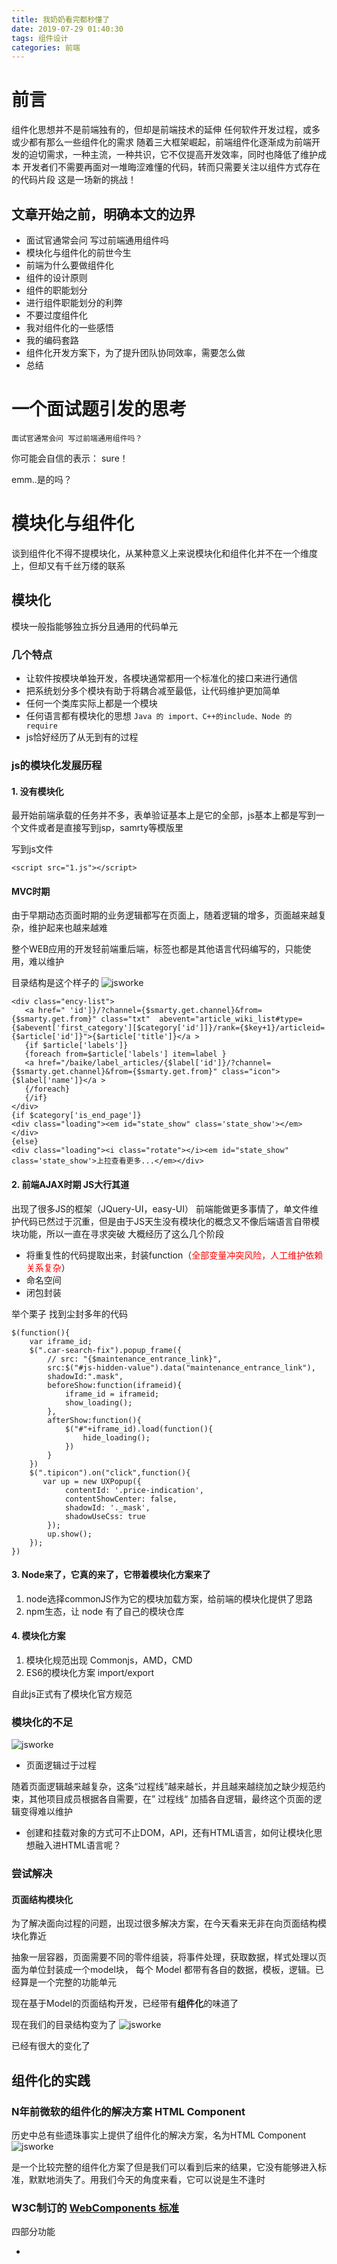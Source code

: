 ```yaml
---
title: 我奶奶看完都秒懂了
date: 2019-07-29 01:40:30
tags: 组件设计
categories: 前端 
---
```


# 前言
组件化思想并不是前端独有的，但却是前端技术的延伸
任何软件开发过程，或多或少都有那么一些组件化的需求
随着三大框架崛起，前端组件化逐渐成为前端开发的迫切需求，一种主流，一种共识，它不仅提高开发效率，同时也降低了维护成本
开发者们不需要再面对一堆晦涩难懂的代码，转而只需要关注以组件⽅式存在的代码⽚段
这是一场新的挑战！

## 文章开始之前，明确本文的边界
- 面试官通常会问 写过前端通用组件吗
- 模块化与组件化的前世今生
- 前端为什么要做组件化
- 组件的设计原则
- 组件的职能划分
- 进行组件职能划分的利弊
- 不要过度组件化
- 我对组件化的一些感悟
- 我的编码套路
- 组件化开发方案下，为了提升团队协同效率，需要怎么做
- 总结

# 一个面试题引发的思考

```
面试官通常会问 写过前端通用组件吗？
```
你可能会自信的表示： sure！

emm..是的吗？

# 模块化与组件化
谈到组件化不得不提模块化，从某种意义上来说模块化和组件化并不在一个维度上，但却又有千丝万缕的联系

## 模块化
 模块一般指能够独立拆分且通用的代码单元
### 几个特点
- 让软件按模块单独开发，各模块通常都用一个标准化的接口来进行通信
- 把系统划分多个模块有助于将耦合减至最低，让代码维护更加简单
- 任何一个类库实际上都是一个模块
- 任何语言都有模块化的思想 ```Java 的 import、C++的include、Node 的 require```
- js恰好经历了从无到有的过程

### js的模块化发展历程
#### 1. 没有模块化
最开始前端承载的任务并不多，表单验证基本上是它的全部，js基本上都是写到一个文件或者是直接写到jsp，samrty等模版里

写到js文件

```
<script src="1.js"></script>
```
#### MVC时期
由于早期动态页面时期的业务逻辑都写在页面上，随着逻辑的增多，页面越来越复杂，维护起来也越来越难

整个WEB应用的开发轻前端重后端，标签也都是其他语言代码编写的，只能使用，难以维护

目录结构是这个样子的
![jsworke](/images/part/11.png)

```
<div class="ency-list">
   <a href=" 'id']}/?channel={$smarty.get.channel}&from={$smarty.get.from}" class="txt"  abevent="article_wiki_list#type={$abevent['first_category'][$category['id']]}/rank={$key+1}/articleid={$article['id']}">{$article['title']}</a >
   {if $article['labels']}
   {foreach from=$article['labels'] item=label }
   <a href="/baike/label_articles/{$label['id']}/?channel={$smarty.get.channel}&from={$smarty.get.from}" class="icon">{$label['name']}</a >
   {/foreach}
   {/if}                
</div>          
{if $category['is_end_page']}
<div class="loading"><em id="state_show" class='state_show'></em></div>  
{else}
<div class="loading"><i class="rotate"></i><em id="state_show" class='state_show'>上拉查看更多...</em></div>  
```
#### 2. 前端AJAX时期  JS大行其道
出现了很多JS的框架（JQuery-UI，easy-UI）
前端能做更多事情了，单文件维护代码已然过于沉重，但是由于JS天生没有模块化的概念又不像后端语言自带模块功能，所以一直在寻求突破
大概经历了这么几个阶段
- 将重复性的代码提取出来，封装function（<font color=red>全部变量冲突风险，人工维护依赖关系复杂</font>）
- 命名空间
- 闭包封装

举个栗子 找到尘封多年的代码

```
$(function(){
    var iframe_id;
    $(".car-search-fix").popup_frame({
        // src: "{$maintenance_entrance_link}",
        src:$("#js-hidden-value").data("maintenance_entrance_link"),
        shadowId:".mask",
        beforeShow:function(iframeid){
            iframe_id = iframeid;
            show_loading();
        },
        afterShow:function(){
            $("#"+iframe_id).load(function(){
                hide_loading();
            })
        }
    })
    $(".tipicon").on("click",function(){
       var up = new UXPopup({
            contentId: '.price-indication',
            contentShowCenter: false,
            shadowId: '._mask',
            shadowUseCss: true
        });
        up.show();  
    });
})
```

#### 3. Node来了，它真的来了，它带着模块化方案来了
1. node选择commonJS作为它的模块加载方案，给前端的模块化提供了思路 
1. npm生态，让 node 有了自己的模块仓库

#### 4. 模块化方案
1. 模块化规范出现 Commonjs，AMD，CMD
1. ES6的模块化方案 import/export

自此js正式有了模块化官方规范

### 模块化的不足

![jsworke](/images/part/2.png)

- 页面逻辑过于过程

随着页面逻辑越来越复杂，这条“过程线”越来越长，并且越来越绕加之缺少规范约束，其他项目成员根据各自需要，在” 过程线“ 加插各自逻辑，最终这个页面的逻辑变得难以维护

- 创建和挂载对象的方式可不止DOM，API，还有HTML语言，如何让模块化思想融入进HTML语言呢？

### 尝试解决

#### 页面结构模块化

为了解决面向过程的问题，出现过很多解决方案，在今天看来无非在向页面结构模块化靠近

抽象一层容器，页面需要不同的零件组装，将事件处理，获取数据，样式处理以页面为单位封装成一个model块，
每个 Model 都带有各自的数据，模板，逻辑。已经算是一个完整的功能单元

现在基于Model的页面结构开发，已经带有**组件化**的味道了

现在我们的目录结构变为了
![jsworke](/images/part/3.png)

已经有很大的变化了


## 组件化的实践

### N年前微软的组件化的解决方案 HTML Component

历史中总有些遗珠事实上提供了组件化的解决方案，名为HTML Component
![jsworke](/images/part/4.png)

是一个比较完整的组件化方案了但是我们可以看到后来的结果，它没有能够进入标准，默默地消失了。用我们今天的角度来看，它可以说是生不逢时

###  W3C制订的 [WebComponents 标准](http://w3c.github.io/webcomponents/explainer/)

四部分功能

- <template> 定义组件的 HTML 模板能力
- Shadow Dom 封装组件的内部结构，并且保持其独立性
- Custom Element 对外提供组件的标签，实现自定义标签
- import 解决组件结合和依赖加载

我们思考一下，可行的实践化方案需要具备哪些能力

- 资源高内聚（组件资源内部高内聚，组件资源由自身加载控制）
- 作用域独立（内部结构密封，不与全局或其他组件产生影响）
- 自定义标签（定义组件的使用方式）
- 可相互组合（组件正在强大的地方，组件间组装整合）
- 接口规范化（组件接口有统一规范，或者是生命周期的管理）

### 三大框架出现（一些勇士踩着前人的尸体来了）
今天的前端生态里面 React，Angular和Vue三分天下，即使它们定位不同，但是它们有一个核心的共同点，那就是提供了组件化的能力，是比较好的组件化实践

#### Vue.js采用了JSON的方法描述一个组件

```
import PageContainer from './layout/PageContainer'
import PageFilter from './layout/PageFilter'

export default {
  install(Vue) {
    Vue.component('PageContainer', PageContainer)
    Vue.component('PageFilter', PageFilter)
  }
}

```
还提供了SFC（Single File Component，单文件组件）‘.vue’文件格式

```
<template>
<!--模版测试-->
</template>

<script>
  export default {
    data(){
    }
  }
</script>

<style lang="scss">
 .el-table__empty-block{
 }
</style>
```
#### React.js发明了JSX，把CSS和HTML都塞进JS文件里

```
class Tabs extends React.Component {
    render() {
        if (!this.props.items) {
            console.error('Tabs中需要传入数据');
            return null;
        }
        const propId = this.props.id;
        return (
            <ul className={this.props.className}>
              <li>ceshi</li>
            </ul>
        );
    }
}
```
#### Angular.js选择在原本的HTML上扩展


### 小结

我们可以看到现代组件化方案虽然稍显不同 但都尽量保留了原有的标记语言部分，并且努力保留了样式表部分

技术一直在变迁（甚至是一个环）但是组件化的核心并没有变化，我们的目标仍然是在API设计尽可能接近原生的情况下完成复用、解耦、封装、抽象的目标，最终服务于开发，提高效率，降低错误率

<font color="red">组件必定是模块化的</font>

组件化就是基于可重用的目的 将一个大的软件系统按照关注点的形式 拆分为多个独立的组件 主要的目的就是减少耦合 
这种化繁为简的思想在后端开发中的体现是微服务，而在前端开发中的体现就是组件化

# 组件的设计原则

我们这里讲的组件专门指前端构建页面的基本组成单位

有了一堆这么好的利器，我们就能写好组件了吗？
那可不一定，随着业务越来越复杂，它有一套自己的“设计模式”

## 标准性

```
任何一个组件都应该遵守一套标准，可以使得不同区域的开发人员据此标准开发出一套标准统一的组件。
```

## 独立性

```
描述了组件的细粒度，遵循单一职责原则，保持组件的纯粹性
属性配置等API对外开放，组件内部状态对外封闭，尽可能的少于业务耦合
```

## 复用性

```
组件会作为一个复用单元被用在多处，倘若发现它不具有通用性，就不如写在业务里，不需要单独抽离不要为了抽离组件而去去抽离

当然，在设计组件时不可能要求使用组件的场景要百分百一致，让组件的适应、拓展能力变强，有助于组件的健壮
```

## 易用

```
尽量能做到使用者只需要考虑输入以及输出
```

# 组件的职能划分

那有了组件设计的“API”，就一定能开发出高质量的组件吗？
我们还需要了解组件的职能划分，毕竟组件最大的不稳定性来自于展现层


根据以往的开发经验，我认为组件应分为以下几类

- 基础组件（通常在组件库里就解决了）
- 容器型组件（Container）
- 展示型（Presentational）组件
- 通用组件
    - UI组件
    - 逻辑组件
- 高阶组件（Higher-Order）
    

下面具体介绍一个各种组件

## 基础组件
为了让开发者更关注业务逻辑，涌现出了很多优秀的UI组件库
比如antd，element-ui，我们只需要调用API便能满足大部分的业务场景，前端角色后置了，开发变得更简单了

## 容器型组件
它有以下这些特征
- 只负责业务逻辑和数据的处理
- 向其他展示或容器型组件提供数据（充当数据源）和行为（接收回调处理）
- 可以理解为此模块最外层的父组件，功能主要是用于做数据提取与实现公共逻辑然后渲染对应的子组件 
- 数据的传递和回调的处理，当然还可以包括处理一些该页面中不属于任何一个展示组件的方法
- 主要表现为组件怎么工作的 数据怎么更新的不包含 任何Virtual Dom的修改或组合 也不会包含组件的样式
- 如果映射了redux，那它就是使用connect的组件
- 是子级组件的状态中转站
- 可能同时包含子级容器组件和展示组件，很少包含Dom标签
- 为展示组件或其他子级组件提供数据和方法
- 维持许多状态变量 通常充当一个数据源
- 关注应用的是如何工作的基本上涵盖了本模块的业务逻辑
- 集中/统一的状态管理
- 辅助代码分离

## 展示型（stateless）组件
- 字面意思就是主要做展示的组件，主要表现为组件是怎样渲染的
- 只通过this.props接受数据和回调函数，并不直接与外部数据源进行沟通
- 可能包含展示和容器组件 并且一般会有Dom标签和css样式
- 通常用 this.props.children 或者slot来包含其他组件
- 对第三方没有依赖（其实对于一个应用程序级的组件来说可以有）
- 可以有状态，在其生命周期内可以操纵并改变其内部状态

## UI组件
- 隶属通用组件
- 一般是指通用的纯展示View组件，如弹窗，对话框
- 大概率是由展示型组件抽取出来的

## 逻辑组件
- 隶属通用组件
- 纯功逻辑不包含View

## 高阶组件（Higher-Order）
- 当你想复用一个组件的逻辑时，高阶组件(HOC)就派上用场了高阶组件就是 JavaScript 函数，接收 React 组件作为参数，并返回一个新组件


到这里，介绍完了组件的类别，如果你刚好也有以下的疑问，那这可能会帮助到你

## 为什么要使用容器组件
没用之前，我们一般都是在DidMount里请求数据，如果你用了vuex的话会跟store耦合，看起来理所当然，只是在寻求更好的代码组织方式
经过实践
**引入容器组件的概念只是一种更好的组织方式**


```
容器组件专门负责和 store 通信，把数据通过 props 传递给普通的展示组件，展示组件如果想发起数据的更新，也是通过容器组件通过 props 传递的回调函数来告诉 store。
由于展示组件不再直接和 store 耦合，而是通过 props 接口来定义自己所需的数据和方法，使得展示组件的可复用性会更高
各司其职，出错的概率会变小，即使出错，你也能快速定位
```

<font color="red">那既然说如何如何好，那我什么时候引入容器组件，什么时候引入展示组件</font>

## 什么时候引入容器组件

我的习惯是功能模块文件夹下的入口文件（index.vue）一定是容器组件

可以尝试这样儿

优先考虑展示组件，当你意识到有一些中间组件不使用它继承的props而是转而传递给他们的子级，每次子级组件需要更多数据时，你都需要重新调整这些中间组件，那么，这时候你可以考虑引入容器组件了

容器组件和展示组件的区别并没有被严格定义，<font color="red">它们的区别不在技术上而是目的性上</font>

这里有几个供参考的点

- 容器组件倾向于有状态，展示组件倾向于无状态，这不是硬性规定，它们都是可以有状态的
- 不要把分离容器组件和展示组件当做教条， 如果你不确定该组件是容器组件还是展示组件是，就暂时不要分离，写成展示组件
- 有些时候，不必划出清晰的线条，也不用觉得划出区分会很困难。如果你分不清某个组件是展示组件还是容器组件，也许是为时尚早。别着急！
- 这是一个持续的重构过程 所以不要试图一次就把它做好  你尝试着这种模式  就会培养起一种直觉  知道何时引入容器 就像你知道何时提取函数一样


# 进行组件职能划分的利弊

## 优点
- 更好的关注分离

```
用这种方式写组件，你可以更好的理解你的app和你的ui，甚至会逐渐形成你自己的开发套路，美其名曰设计模式
```

- 复用性高

```
容器组件/展示组件的划分，采用了单一职责原则的设计模式，容器组件专门负责和 store 通信，展示组件只负责展示，解除了组件的耦合，可以带来更好的可复用性
```

- 它是app的调色版，设计师可以随意调整它的ui而不用改变app的逻辑
- 这会强制您提取“布局组件”，比如ContextMenu，达到更高的可用性
- 提高健壮性

```
由于展示组件和容器组件是通过 prop 这种接口来连接，可以利用 props 的校验来增强代码的可靠性，混合的组件就没有这种好处
```
- 可测试性

```
组件做的事情更少了，测试也会变得容易
容器组件不用关心 UI 的展示，只关心数据和更新
展示组件只是呈现传入的 props，写单元测试的时候也非常容易 mock 数据层。
```

## 缺点
- 因为容器组件/展示组件的拆分，初期会增加一些学习成本
- 在开发的时候，由于需要封装一个容器，包装一些数据和接口给展示组件，会增加一些工作量（并不认为，当作一个习惯）
- 在展示组件内对props的声明也会带来少量的工作

# 不要过度组件化
纵使抽离组件有千般好，但是也千万不要过度
体现在这两个方面
- 页面层级不宜嵌套超过三层

```
超过三层之后可见组件的数据传递 的过程就会变得越复杂
```

- 决定代码是否拆开时，先问自己为什么要这么做！

```
1. 如果它只是几行代码，那么最终可能会创建更多的代码来分离它，有必要吗？我这么做的好处是否超过了成本
2. 如果你当前的逻辑不太可能出现在其他地方，那么将它嵌入其中更好，如果需要，你可以随时抽离，毕竟组件化没有终点
3. 性能会受到影响吗？
如果状态频繁更改，并且当前在一个较大的，关系比较紧密的组件里，为了避免性能受到影响最好抽离出来
4.考虑你是否打破了一个逻辑上有意义的实体，倘若抽离的话，这个代码被复用的概率有多大

```

文章到这里，不好意思还没有结束～

想结合具体的业务聊下在这么多条条框框下，落实到业务上的所谓的好的组件是什么样儿的
或者说 你心中的组件是什么样子的？

# 我是如何思考的

1. 开始coding之前一定会进行<font color="red">需求分解</font>
## 划分依据
明确你的组件划分依据，目前是两种

- 根据业务划分
- 根据技术划分

2. 我更多的是根据业务划分去设计我应用中的组件树，可能会画个草图或xmind，它可以帮我统观全局
3. 明确各个组件的边界，组件的内部state，props以及与其他组件的关系
4. 明确各个组件的定位与职能划分，设计好父子组件、子子组件的通信机制
5. 搭架子
6. 架子有了，开始填空

<font color="red">我是一条分割线----------</font>

下面从0设计一个组件，从错误中寻找正确方向的蛛丝马迹
## 切割模版（render()）
这是最容易想到的方法，当一个组件渲染了很多元素，就需要尝试分离这些组件的渲染逻辑
我们以掘金页面为例

![jsworke](/images/part/5.png)

大体上看，可以分为part1，part2，part3
### 初步开发

```
<template>
  <div id="app">
   
    <div class="panel">
      <div class="part1 left">
        <!--内容-->
      </div>
      <div class="part1 right">
        <!--内容-->
      </div>
      <div class="part1 right">
        <!--内容-->
      </div>
  </div>
</template>
```
问题：
* 实际的代码量大，难以维护，难以测试
* 有些许重复量
### 化繁为简

```
<template>
  <div id="app">
      <part1 />
      <part2 />
      <part3 /> 
  </div>
</template>
```
同之前的方式相比，这个微妙的改进是革命性的
解决了测试困难，维护困难的问题，但是依然没有解决代码重复的问题
这些类似将一个大函数逐步拆解成几部分的过程，适用性必然很差
但我看过很多项目的代码，就是这么干的，认为自己做了组件化，抽象还不错(@_@)

### 组件抽象
经过分析，我们发现几个部分是有共同点的，具有相似的外层，part2和part3更有相似的titlebar，除了业务内容，完全就是一模一样

```
<template>
  <div class="part">
    <div class="hearder">
      <span>{{ title }}</span>
    </div>
    <slot name="content" />
  </div>
</template>

```
我们将part内可以抽象的数据都做成了props，利用slot去做模版
那么我们在开发相应part1，part2时

```
<template>
  <div id="app">
      <part title="亦舒">
        <div slot="content">这里是part2里面的具体内容</div>
      </part>
      <part title="万科城润园户型">
        <div slot="content">这里是part3里面的具体内容</div>
      </part>
  </div>
</template>
```
这里有几个小tips

更具代表性的示例图

![jsworke](/images/part/6.png)

* part中的ui差异在哪里定义？

```
首先要明确一点，这些差异并不是组件本身造成的，是你自己的业务逻辑造成的，所以容器组件（父组件）应该为此买单
```
* 数据差异在哪里定义

```
比如part3中，其他的part只有一个类似更多>>的link，但是它却有多个(一居，二居...)。
这里我推荐将这种差异体现在组件内部，设计方法也很多：
比如可以将link数组化为links；
比如可以将更多>>看作是一个default的link，而多余的部分则是用户自定义的特殊link，这两者合并组成了links。用户自定义的默认是没有的，需要引用组件时进行传入。
总之，只要有数据差异化，就应该结合组件本身和业务上下文将差异合理的消除在内部。

```
* 注意组件内数据的命名方式

```
一个通用的或者说未来可能通用的，要有相对合理的命名，比如 Search，List,尽量不要出现与业务耦合过深的业务名词，通用组件与业务无关，只与自身抽象的组件有关
我们在设计组件初期，就应该有这种思想，等到真正可以抽出公用组件了，再去苦逼的该名字？
库通常都想让广大开发者用，我们在设计组件时，可以降低标准到先做到你的整个APP中通用
```
## 组件划分细粒度的边界
组件设计规则明明白白写着我们要遵循单一职责原则，这也带来了上文聊过的<font color="red">过度抽象（组件化）s</font>的问题，我们结合具体的业务聊一下
![jsworke](/images/part/7.png)
如果我们要实现徽章组件，它有两部分组成 按钮与右上角的小红点提示
提示可能是数字，icon等，也是符合单一职责的，可以将其抽离成一个独立组件，但是通常不要这么做
因为同一个app的风格必将是统一的，除此之外没别的应用场景了，就像上文所说的，抽离组件之前，多问几遍为啥要这么做以及值不值得，没有绝对的规则

### tips
<font color="red">单⼀一职责组件要建⽴立在可复⽤用的基础上，对于不可复⽤用的单⼀一职责组件我们仅仅作为独⽴立组件的内部组件即
可</font>

还有一个典型例子，某二手车网站

![jsworke](/images/part/1.gif)
思考，如果让你实现你会如何设计
..
React例
我当初是这么设计的
目录
![jsworke](/images/part/8.png)
index.js

```
<div className="select-brand-box" onTouchStart={touchStartHandler} onTouchMove={touchMoveHandler} onTouchEnd={touchEndHandler.bind(this, touchEndCallback)}>
     <NavBar></NavBar>
     <Brand key="brands-list" {...brandsProps} />
     <Series key="series-list" {...seriesProps} >
 </div>
 
 export default BrandHoc(index);
```
Brand.js

```
<div className="brand-box">
    <div className="brand-wrap" ref="brandWrap">
        <p className="brands-title hot-brands-title">热门品牌</p>
        <FlexLayout onClick={hotBrandClick}>
            <HotBrands HotBrands={hotBrands} />
        </FlexLayout>
        {!isHideStar && <UnlimitType {...unlimitProps} />}
        <AllBrands {...brandsProps} />
    </div>
    <AsideLetter {...asideProps} />
    {showPop ? <PopTips key="pop-tips" tip={currentLetter} /> : null}
    {showBrandLoading ? <Loading /> : null}
</div>
            
```
FlexLayout.js
![jsworke](/images/part/9.png)

这个示例几乎涵盖了所有的规则
* 首先组件的设计是根据业务划分的，所以右侧字母导航（AsideLetter）才没有在最外层的容器组件，否则通信问题会占用一部分篇幅，事实上这是有解的
* 入口组件是容器组件，事实上把它当做一个规则就行了，业务逻辑的载体
* 除了容器组件外，其他的组件都被抽成公用的了，二手车平台类似的场景非常多
* ![jsworke](/images/part/10.png)
* 卖车的平台类似的图文混排非常多，且形态各不相同，应用场景广泛，抽！UI差异消化在组件内部，参考FlexLayout.js，给定default props
* 可提取的组件过多（业务驱动）导致通讯困难如何解决？ 那说明你需要新增可管理状态的容器组件，上例中Brand，Series也是容器组件，负责管理子组件的大小事宜
* 细粒度的考量，不是所有的都要抽的，考虑付出产出比

```
<p className="brands-title hot-brands-title">热门品牌</p> 只有一行，直接写就完了
```
* 组件抽离的过程就是无限向无状态（展示型）组件无限靠近的过程

## 通用性考量
设计组件的目的就是为了将来某一天可以通用，通⽤组件一定是与业务解耦又要服务于业务开发的,那么问题来 了,如何保证组件的通⽤性,通⽤性⾼⼀定是好事吗?

组件的形态(DOM结构)永远是千变万化的,但是其行为(逻辑)是固定的,因此通⽤用组件的秘诀之⼀就是将 DOM 结构的控制权交给开发者,组件只负责⾏为和最基本的DOM结构

这是一个显眼的栗子
某一天，你接到这样儿的需求
![jsworke](/images/part/12.png)
开心，简单，三下五除二写完了

突然有一天又有这样儿的需求
![jsworke](/images/part/13.png)
emm..可定制？之前的select没法用了，怎么做？要修改上一个或者再写一个吗？
一旦出现了这种情况，证明之前的组件需要重新设计了

实现通用性设计的关键一点是<font color=“red”>放弃对Dom的掌控</font>

### 那么问题又来了，那么多需要自定义的地方，那组件会不会很难用？
通用性设计在将Dom结构决定权交给开发者的同时也保留了默认结构
这是一个列表组件
![jsworke](/images/part/14.png)
控制权交出去，有默认值，对于现有的逻辑来说是一个比较通用的场景了
容器组件这么用

```
<template>
<div class="purchase-box">
  <!-- 面包屑导航 -->
  <bread-crumbs />
  <div class="scroll-content">
    <!-- 搜索区域 -->
    <Search v-show="toggleFilter" :form="form"/>
    <!-- 展开收起模块start -->
    <Toggle @toggleFilterFun="toggleFilterFun" :toggleFilter="toggleFilter"/>
    <!-- tab模块start -->
    <el-tabs v-model="currentTab" @tab-click="tabClick">
      <el-tab-pane v-for="(item,index) in TabOptions" :label="item.name" :key="item.type+index" :name="item.type">
        <!-- 只有第一个tab（item.type == 0）下有添加按钮 -->
        <el-button v-if="item.type == 0" type="primary" class="add" size="middle" @click="add">添加</el-button>
        <!-- 列表模块start -->
        <List :data="tableData[item.type]" :loading="loading" @loadMore="loadMore" :noMore="noMore">
          <!-- 列表状态slot -->
          <el-tag size="mini" slot="listStatus" slot-scope="childScope" :type="Status[childScope.data.status]['type']">{{Status[childScope.data.status]['label']}}</el-tag>
          <!-- 操作slot -->
          <a slot="listOption" slot-scope="childScope" class="edit-btn" @click="edit(childScope.data)" v-bind:key="childScope.data.id">编辑</a>
        </List>
        <!-- 列表模块listend -->
      </el-tab-pane>
    </el-tabs>
  </div>
</div>
</template>
```
提供数据源，接收回调，各自司职
讲到这里
还有类似dialog
![jsworke](/images/part/15.png)
* Dialog只负责基础的逻辑，交出控制权给到业务，至于你的业务需要什么，在容器组件（业务逻辑层）去处理

忍不住放上磐石业务中组件不肯放开控制权的反面例子
![jsworke](/images/part/16.png)
所有的业务逻辑与场景都包含在组件内部，外界只通过变量来控制，初衷是好的，但是随着业务发展，组件越来越庞大，开发者也越来越力不从心了
所以现在的状态是，随便改个UI都得考虑半天，生怕影响了别的页面，并且不断的增加判断逻辑
刚好现阶段UI改版，我们的工作量就由只改样式直接转化为重新开发了，工作量瞬间翻了N倍😭宝宝心里苦宝宝不说

## 善用设计模式
其实一开始，我并没有专门去套用设计模式，完全是业务驱使
你一定见到过这样儿的
![jsworke](/images/part/17.png)
一旦这样儿的逻辑多了，那是不是就跟业务耦合了，跟业务耦合多了，那组件自然没有什么通用性了，即使我们不考虑到通用性，那写的累吧？

考虑下这样写会不会好一点

```
export const Status = {
  0: {
    label: '已取消',
    type: 'info'
  },
  1: {
    label: '草稿',
    type: ''
  },
  2: {
    label: '已确认',
    type: 'success'
  },
  3: {
    label: '等待入库',
    type: 'warning'
  },
  4: {
    label: '部分入库',
    type: 'danger'
  },
  5: {
    label: '入库完成',
    type: 'success'
  }
}

<el-tag size="mini" slot="listStatus" slot-scope="childScope" :type="Status[childScope.data.status]['type']">{{Status[childScope.data.status]['label']}}</el-tag>
```
美其名曰-策略模式
世界上本没有设计模式，写的人多了，就自成一套脱颖而出进而被历史铭记了！不仅如此 一部分看似复杂的业务如果合理设计配置项，可以会为你省去一大篇js逻辑

# 我的编码套路
像磐石这种底层的业务支持系统，离不开大量的列表，查询，编辑，详情等，我一般会花30秒搭好架子，像但不限于下面这种

![jsworke](/images/part/18.png)

* api：整块业务的API
* components 存放业务但不限于业务组件，所有的组件将来都有可能会提取到common
 1. form：表单 一般会被add.vue 和edit.vue引用
 2. List：列表 很有可能日后升级到common里 这里就不需要了
 3. Search: 搜索组件
 4. 其他业务中有但却没看到的基本上都已经抽离到common了 比如面包屑导航，收起展开等
* libs 页面的各种配置
* purchase下 存放各种路由文件，他们百分之99都承担页面容器职责

以下几点我必须要这么做的原因
* components中的组件只是暂存，都有可能被升级成通用组件，所以命名要注意，一类的保持了统一，防止业务耦合
* bug有迹可循，数据的问题我一定从外向里排查，样式问题从里向外排查，定位问题快
* 与重复代码做斗争，时刻保持一种强迫症的心态去整理各个模块，形成自己的编码风格，进而团队风格才有可能统一

# 组件化开发方案下，为了提升团队协同效率，需要怎么做
* 把业务任务和组件任务拆开，组件的归组件，业务的归业务
* 使⽤用Jira等团队管理工具管理好业务任务对组件任务的依赖，让团队可以容易易地了了解到每个业务价值的实现需要的完成的任务。
* leader需要加深对团队每个成员的了解，清楚的知道他们各自的强项，作为安排任务时的参考
* 业务优先原则，一旦业务任务依赖的所有组件任务完成，业务任务⻢上进⼊最高优先级，团队以交付业务价值为最⾼优先级
* 组件任务先于业务任务完成，未纳入业务流程前，团队需要帮助验收组件任务，输出相应的API文档并确保每个成员都是已知的，不进行无意义的劳动
* 团队成员尽量形成一致的编码套路，遇到分歧要讨论并及时调整方向

# 总结
* 对于组件设计，充分的准备很重要，但在现实世界中，切实的结果才是最重要的，组件设计也不要过度设计更不要停滞不前，该做的时候就去做，发现不好就去改
* 有空闲时间就去思考早期不够理想的代码，它可以作为我们向前发展的基础
* 你的直接责任可能是编写代码，但你的终极目标是在创建产品


# 参考链接
- https://engineering.carsguide.com.au/front-end-component-design-principles-55c5963998c9?gi=b5b86599de92
- https://segmentfault.com/a/1190000009952681
- https://juejin.im/post/5a73d6435188257a6a789d0d
- https://medium.com/merrickchristensen/function-as-child-components-5f3920a9ace9
- http://www.alloyteam.com/2015/11/we-will-be-componentized-web-long-text/







